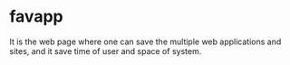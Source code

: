 # favapp
It is the web page where one can save the multiple web applications and sites, and it save time of user and space of system.
